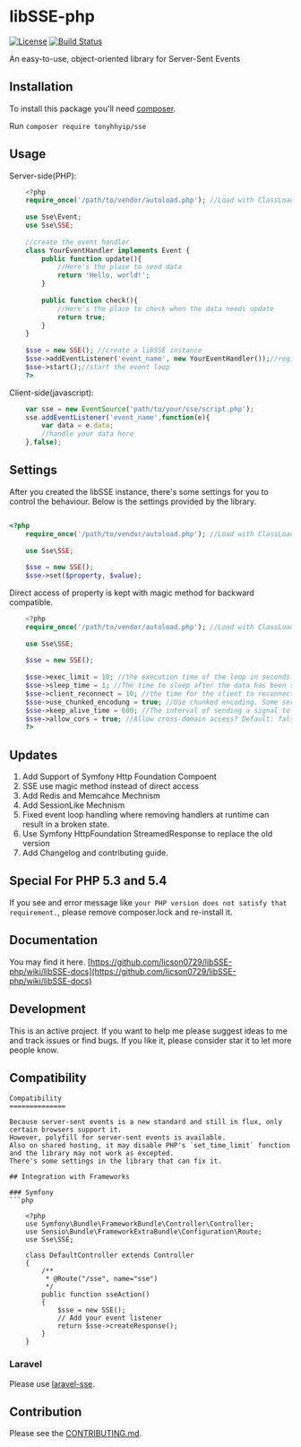 # libSSE-php

[![License](https://img.shields.io/badge/License-MIT-428F7E.svg)](LICENSE.md)
[![Build Status](https://travis-ci.org/tonyhhyip/libSSE-php.svg?branch=master)](https://travis-ci.org/tonyhhyip/libSSE-php)

An easy-to-use, object-oriented library for Server-Sent Events

## Installation

To install this package you'll need [composer](https://getcomposer.org/).

Run `composer require tonyhhyip/sse`


## Usage

Server-side(PHP):

```php
	<?php
	require_once('/path/to/vendor/autoload.php'); //Load with ClassLoader
	
	use Sse\Event;
	use Sse\SSE;
	
	//create the event handler
	class YourEventHandler implements Event {
		public function update(){
			//Here's the place to send data
			return 'Hello, world!';
		}
		
		public function check(){
			//Here's the place to check when the data needs update
			return true;
		}
	}
	
	$sse = new SSE(); //create a libSSE instance
	$sse->addEventListener('event_name', new YourEventHandler());//register your event handler
	$sse->start();//start the event loop
	?>
```

Client-side(javascript):
```javascript
	var sse = new EventSource('path/to/your/sse/script.php');
	sse.addEventListener('event_name',function(e){
		var data = e.data;
		//handle your data here
	},false);
```



## Settings

After you created the libSSE instance, there's some settings for you to control the behaviour.
Below is the settings provided by the library.

```php

<?php
	require_once('/path/to/vendor/autoload.php'); //Load with ClassLoader
	
	use Sse\SSE;
	
	$sse = new SSE();
    $sse->set($property, $value);
```


Direct access of property is kept with magic method for backward compatible.
```php
	<?php
	require_once('/path/to/vendor/autoload.php'); //Load with ClassLoader
	
	use Sse\SSE;
	
	$sse = new SSE();
	
	$sse->exec_limit = 10; //the execution time of the loop in seconds. Default: 600. Set to 0 to allow the script to run as long as possible.
	$sse->sleep_time = 1; //The time to sleep after the data has been sent in seconds. Default: 0.5.
	$sse->client_reconnect = 10; //the time for the client to reconnect after the connection has lost in seconds. Default: 1.
	$sse->use_chunked_encodung = true; //Use chunked encoding. Some server may get problems with this and it defaults to false
	$sse->keep_alive_time = 600; //The interval of sending a signal to keep the connection alive. Default: 300 seconds.
	$sse->allow_cors = true; //Allow cross-domain access? Default: false. If you want others to access this must set to true.
	?>
```

## Updates

1. Add Support of Symfony Http Foundation Compoent
2. SSE use magic method instead of direct access
3. Add Redis and Memcahce Mechnism
4. Add SessionLike Mechnism
5. Fixed event loop handling where removing handlers at runtime can result in a broken state.
6. Use Symfony HttpFoundation StreamedResponse to replace the old version
7. Add Changelog and contributing guide.

## Special For PHP 5.3 and 5.4
If you see and error message like `your PHP version does not satisfy that requirement.`,
please remove composer.lock and re-install it.

## Documentation

You may find it here.
[https://github.com/licson0729/libSSE-php/wiki/libSSE-docs](https://github.com/licson0729/libSSE-php/wiki/libSSE-docs)

## Development

This is an active project. If you want to help me please suggest ideas to me and track issues or find bugs. If you like it, please consider star it to let more people know.

## Compatibility
```
Compatibility
==============

Because server-sent events is a new standard and still in flux, only certain browsers support it.
However, polyfill for server-sent events is available.
Also on shared hosting, it may disable PHP's `set_time_limit` function and the library may not work as excepted.
There's some settings in the library that can fix it.

## Integration with Frameworks

### Symfony
```php

    <?php
    use Symfony\Bundle\FrameworkBundle\Controller\Controller;
    use Sensio\Bundle\FrameworkExtraBundle\Configuration\Route;
    use Sse\SSE;
    
    class DefaultController extends Controller
    {
        /**
         * @Route("/sse", name="sse")
         */
        public function sseAction()
        {
            $sse = new SSE();
            // Add your event listener
            return $sse->createResponse();
        }
    }
 ```   
### Laravel
Please use [laravel-sse](https://github.com/tonyhhyip/laravel-sse).

## Contribution
Please see the [CONTRIBUTING.md](CONTRIBUTING.md).
